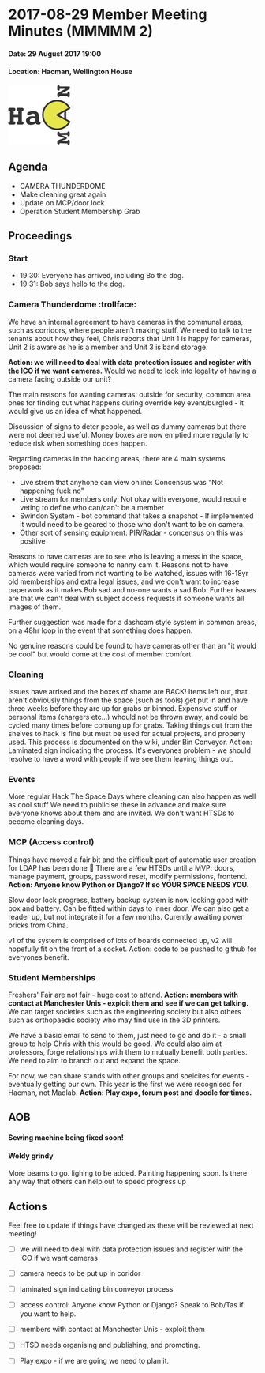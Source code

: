 # 2017-08-29 Member Meeting Minutes (MMMMM 2)
#### Date: 29 August 2017 19:00
#### Location: Hacman, Wellington House
![](https://raw.githubusercontent.com/HACManchester/Branding/master/Logos/PNG/126/hackspace-dgrey.png)
## Agenda 
* CAMERA THUNDERDOME
* Make cleaning great again
* Update on MCP/door lock
* Operation Student Membership Grab

## Proceedings
### Start
* 19:30: Everyone has arrived, including Bo the dog.
* 19:31: Bob says hello to the dog.

### Camera Thunderdome :trollface:
We have an internal agreement to have cameras in the communal areas, such as corridors, where people aren't making stuff.
We need to talk to the tenants about how they feel, Chris reports that Unit 1 is happy for cameras, Unit 2 is aware as he is a member and Unit 3 is band storage. 

**Action: we will need to deal with data protection issues and register with the ICO if we want cameras.**
Would we need to look into legality of having a camera facing outside our unit?

The main reasons for wanting cameras: outside for security, common area ones for finding out what happens during override key event/burgled - it would give us an idea of what happened.

Discussion of signs to deter people, as well as dummy cameras but there were not deemed useful.
Money boxes are now emptied more regularly to reduce risk when something does happen.

Regarding cameras in the hacking areas, there are 4 main systems proposed:
* Live strem that anyhone can view online: Concensus was "Not happening fuck no"
* Live stream for members only: Not okay with everyone, would require veting to define who can/can't be a member
* Swindon System - bot command that takes a snapshot - If implemented it would need to be geared to those who don't want to be on camera.
* Other sort of sensing equipment: PIR/Radar - concensus on this was positive

Reasons to have cameras are to see who is leaving a mess in the space, which would require someone to nanny cam it. 
Reasons not to have cameras were varied from not wanting to be watched, issues with 16-18yr old memberships and extra legal issues, and we don't want to increase paperwork as it makes Bob sad and no-one wants a sad Bob.
Further issues are that we can't deal with subject access requests if someone wants all images of them.

Further suggestion was made for a dashcam style system in common areas, on a 48hr loop in the event that something does happen.

No genuine reasons could be found to have cameras other than an "it would be cool" but would come at the cost of member comfort. 

### Cleaning
Issues have arrised and the boxes of shame are BACK!
Items left out, that aren't obviously things from the space (such as tools) get put in and have three weeks before they are up for grabs or binned.
Expensive stuff or personal items (chargers etc...) whould not be thrown away, and could be cycled many times before comung up for grabs.
Taking things out from the shelves to hack is fine but must be used for actual projects, and properly used. 
This process is documented on the wiki, under Bin Conveyor. 
Action: Laminated sign indicating the process.
It's everyones problem - we should resolve to have a word with people if we see them leaving things out. 

### Events
More regular Hack The Space Days where cleaning can also happen as well as cool stuff
We need to publicise these in advance and make sure everyone knows about them and are invited.
We don't want HTSDs to become cleaning days.

### MCP (Access control)
Things have moved a fair bit and the difficult part of automatic user creation for LDAP has been done :tada:
There are a few HTSDs until a MVP: doors, manage payment, groups, password reset, modify permissions, frontend.
**Action: Anyone know Python or Django? If so YOUR SPACE NEEDS YOU.**

Slow door lock progress, battery backup system is now looking good with box and battery. Can be fitted within days to inner door. We can also get a reader up, but not integrate it for a few months.
Curently awaiting power bricks from China. 

v1 of the system is comprised of lots of boards connected up, v2 will hopefully fit on the front of a socket.
Action: code to be pushed to github for everyones benefit.


### Student Memberships
Freshers' Fair are not fair - huge cost to attend.
**Action: members with contact at Manchester Unis - exploit them and see if we can get talking.**
We can target societies such as the engineering society but also others such as orthopaedic society who may find use in the 3D printers.

We have a basic email to send to them, just need to go and do it - a small group to help Chris with this would be good. 
We could also aim at professors, forge relationships with them to mutually benefit both parties. 
We need to aim to branch out and expand the space.

For now, we can share stands with other groups and soeicites for events - eventually getting our own. 
This year is the first we were recognised for Hacman, not Madlab.
**Action: Play expo, forum post and doodle for times.**


## AOB
#### Sewing machine being fixed soon!

#### Weldy grindy
More beams to go. lighing to be added. Painting happening soon. 
Is there any way that others can help out to speed progress up


## Actions
Feel free to update if things have changed as these will be reviewed at next meeting!

* [ ] we will need to deal with data protection issues and register with the ICO if we want cameras
* [ ] camera needs to be put up in coridor
* [ ] laminated sign indicating bin conveyor process
* [ ] access control: Anyone know Python or Django? Speak to Bob/Tas if you want to help.
* [ ] members with contact at Manchester Unis - exploit them
* [ ] HTSD needs organising and publishing, and promoting.
* [ ] Play expo - if we are going we need to plan it.

